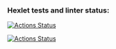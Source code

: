 ### Hexlet tests and linter status:
[![Actions Status](https://github.com/DmitryBalandin/frontend-project-11/actions/workflows/hexlet-check.yml/badge.svg)](https://github.com/DmitryBalandin/frontend-project-11/actions)

[![Actions Status](https://github.com/DmitryBalandin/frontend-project-11/actions/workflows/main.yml/badge.svg)](https://github.com/DmitryBalandin/frontend-project-11/actions)